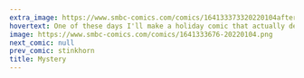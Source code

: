 ```yaml
---
extra_image: https://www.smbc-comics.com/comics/164133373320220104after.png
hovertext: One of these days I'll make a holiday comic that actually debuts during the relevant holiday.
image: https://www.smbc-comics.com/comics/1641333676-20220104.png
next_comic: null
prev_comic: stinkhorn
title: Mystery
---
```


